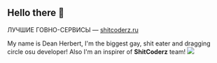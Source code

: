 ## Hello there 👋

ЛУЧШИЕ ГОВНО-СЕРВИСЫ — [shitcoderz.ru](https://shitcoderz.ru)

My name is Dean Herbert, I'm the biggest gay, shit eater and dragging circle osu developer!
Also I'm an inspirer of **ShitCoderz** team!
<img src="https://github.com/ShitCoderz/.github/blob/ced3311c558ceb0fe6c25ee55da9a5ec8a159b53/profile/img/ppy.png">
